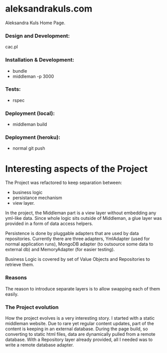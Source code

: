 # aleksandrakuls.com
Aleksandra Kuls Home Page.

### Design and Development:
cac.pl


### Installation & Development:
* bundle
* middleman -p 3000

### Tests:
* rspec

### Deployment (local):
* middleman build

### Deployment (heroku):
* normal git push


# Interesting aspects of the Project
The Project was refactored to keep separation between:
* business logic
* persistance mechanism
* view layer.

In the project, the Middleman part is a view layer without embedding any yml-like data. Since whole logic sits outside of Middleman, a glue layer was provided in a form of data access helpers.

Persistence is done by pluggable adapters that are used by data repositories. Currently there are three adapters, YmlAdapter (used for normal application runs), MongoDB adapter (to outsource some data to external db) and MemoryAdapter (for easier testing).

Business Logic is covered by set of Value Objects and Repositories to retrieve them.

### Reasons
The reason to introduce separate layers is to allow swapping each of them easily.

### The Project evolution
How the project evolves is a very interesting story. I started with a static middleman website. Due to rare yet regular content updates, part of the content is keeping in an external database. During the page build, so converting to static html files, data are dynamically pulled from a remote database. With a Repository layer already provided, all I needed was to write a remote database adapter.
